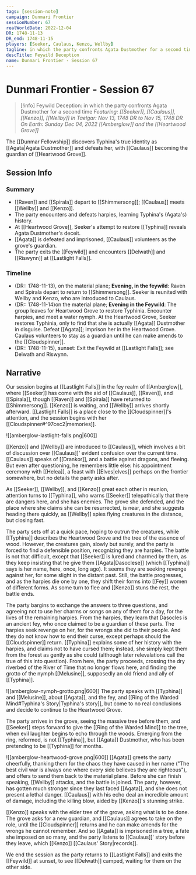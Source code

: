 ```yaml
---
tags: [session-note]
campaign: Dunmari Frontier
sessionNumber: 67
realWorldDate: 2022-12-04
DR: 1748-11-13
DR_end: 1748-11-15
players: [Seeker, Caulaus, Kenzo, Wellby]
tagline: in which the party confronts Agata Dustmother for a second time
descTitle: Feywild Deception
name: Dunmari Frontier - Session 67
---
```

# Dunmari Frontier - Session 67

>[!info] Feywild Deception: in which the party confronts Agata Dustmother for a second time
> *Featuring: [[Seeker]], [[Caulaus]], [[Kenzo]], [[Wellby]]*
> *In Taelgar: Nov 13, 1748 DR to Nov 15, 1748 DR*
> *On Earth: Sunday Dec 04, 2022*
> *[[Amberglow]] and the [[Heartwood Grove]]*

The [[Dunmar Fellowship]] discovers Typhina's true identity as [[Agata|Agata Dustmother]] and defeats her, with [[Caulaus]] becoming the guardian of [[Heartwood Grove]].

## Session Info
### Summary
- [[Raven]] and [[Spirala]] depart to [[Shimmersong]]; [[Caulaus]] meets [[Wellby]] and [[Kenzo]].
- The party encounters and defeats harpies, learning Typhina's (Agata's) history.
- At [[Heartwood Grove]], Seeker's attempt to restore [[Typhina]] reveals Agata Dustmother's deceit.
- [[Agata]] is defeated and imprisoned, [[Caulaus]] volunteers as the grove's guardian.
- The party exits the [[Feywild]] and encounters [[Delwath]] and [[Riswynn]] at [[Lastlight Falls]].

### Timeline
- (DR:: 1748-11-13), on the material plane; **Evening, in the feywild**: Raven and Spirala depart to return to [[Shimmersong]]. Seeker is reunited with Wellby and Kenzo, who are introduced to Caulaus. 
- (DR:: 1748-11-14)on the material plane; **Evening in the Feywild**: The group leaves for Heartwood Grove to restore Typhinia. Encounter harpies, and meet a water nymph. At the Heartwood Grove, Seeker restores Typhinia, only to find that she is actually [[Agata]] Dustmother in disguise. Defeat [[Agata]]; imprison her in the Heartwood Grove. Caulaus volunteers to stay as a guardian until he can make amends to the [[Cloudspinner]]. 
- (DR:: 1748-11-15), sunset: Exit the Feywild at [[Lastlight Falls]]; see Delwath and Riswynn.

## Narrative

Our session begins at [[Lastlight Falls]] in the fey realm of [[Amberglow]], where [[Seeker]] has come with the aid of [[Caulaus]], [[Raven]], and [[Spirala]], though [[Raven]] and [[Spirala]] have returned to [[Shimmersong]].  [[Kenzo]] is waiting, and [[Wellby]] arrives shortly afterward. [[Lastlight Falls]] is a place close to the [[Cloudspinner]]'s attention, and the session begins with her [[Cloudspinner#^97cec2|memories]]. 

![[amberglow-lastlight-falls.png|600]]

[[Kenzo]] and [[Wellby]] are introduced to [[Caulaus]], which involves a bit of discussion over [[Caulaus]]' evident confusion over the current time. [[Caulaus]] speaks of [[Drankor]], and a battle against dragons, and fleeing. But even after questioning, he remembers little else: his appointment ceremony with [[Helea]], a feast with [[Elves|elves]] perhaps on the frontier somewhere, but no details the party asks after. 

As [[Seeker]], [[Wellby]], and [[Kenzo]] great each other in reunion, attention turns to [[Typhina]], who warns [[Seeker]] telepathically that there are dangers here, and she has enemies. The grove she defended, and the place where she claims she can be resurrected, is near, and she suggests heading there quickly, as [[Wellby]] spies flying creatures in the distance, but closing fast. 

The party sets off at a quick pace, hoping to outrun the creatures, while [[Typhina]] describes the Heartwood Grove and the tree of the essence of wood. However, the creatures gain, slowly but surely, and the party is forced to find a defensible position, recognizing they are harpies. The battle is not that difficult, except that [[Seeker]] is lured and charmed by them, as they keep insisting that he give them [[Agata|Dasoclese]] (which [[Typhina]] says is her name, here, once, long ago). It seems they are seeking revenge against her, for some slight in the distant past. Still, the battle progresses, and as the harpies die one by one, they shift their forms into [[Fey]] women of different forms. As some turn to flee and [[Kenzo]] stuns the rest, the battle ends. 

The party bargins to exchange the answers to three questions, and agreeing not to use her charms or songs on any of them for a day, for the lives of the remaining harpies. From the harpies, they learn that Dasocles is an ancient fey, who once claimed to be a guardian of these parts. The harpies seek revenge on her, for the wrongs she did to their people. And they do not know how to end their curse, except perhaps should the [[Cloudspinner]] return. 
[[Typhina]] explains some of her history with the harpies, and claims not to have cursed them; instead, she simply kept them from the forest as gently as she could (although later relevalations call the true of this into question). 
From here, the party proceeds, crossing the dry riverbed of the River of Time that no longer flows here, and finding the grotto of the nymph [[Melusine]], supposedly an old friend and ally of [[Typhina]].

![[amberglow-nymph-grotto.png|600]]
The party speaks with [[Typhina]] and [[Melusine]], about [[Agata]], and the fey, and [[Ring of the Warded Mind#Typhina's Story|Typhina's story]], but come to no real conclusions and decide to continue to the Heartwood Grove.

The party arrives in the grove, seeing the massive tree before them, and [[Seeker]] steps forward to give the [[Ring of the Warded Mind]] to the tree, when evil laughter begins to echo through the woods. Emerging from the ring, reformed, is not [[Typhina]], but [[Agata]] Dustmother, who has been pretending to be [[Typhina]] for months. 

![[amberglow-heartwood-grove.png|600]]
[[Agata]] greets the party cheerfully, thanking them for the chaos they have caused in her name ("The best civil war is always one where every side believes they are righteous"), and offers to send them back to the material plane. Before she can finish speaking, [[Wellby]] attacks, and the battle is joined. The party, however, has gotten much stronger since they last faced [[Agata]], and she does not present a lethal danger. [[Caulaus]] with his echo deal an incredible amount of damage, including the killing blow, aided by [[Kenzo]]'s stunning strike.

[[Kenzo]] speaks with the elder tree of the grove, asking what is to be done. The grove asks for a new guardian, and [[Caulaus]] agrees to take on the role, until the [[Cloudspinner]] returns and he can make amends for the wrongs he cannot remember. And so [[Agata]] is imprisoned in a tree, a fate she imposed on so many, and the party listens to [[Caulaus]]' story before they leave, which [[Kenzo]] [[Caulaus' Story|records]].

We end the session as the party returns to [[Lastlight Falls]] and exits the [[Feywild]] at sunset, to see [[Delwath]] camped, waiting for them on the other side. 

